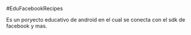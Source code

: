 #EduFacebookRecipes

Es un poryecto educativo de android en el cual se conecta con el sdk de facebook y mas.
